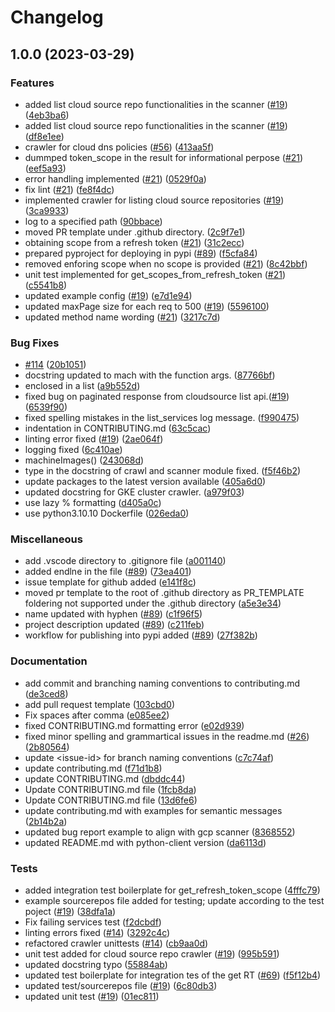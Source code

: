# Changelog

## 1.0.0 (2023-03-29)


### Features

* added list cloud source repo functionalities in the scanner ([#19](https://github.com/google/gcp_scanner/issues/19)) ([4eb3ba6](https://github.com/google/gcp_scanner/commit/4eb3ba6bbee9edc3f4482502fd23539b44e60f1a))
* added list cloud source repo functionalities in the scanner ([#19](https://github.com/google/gcp_scanner/issues/19)) ([df8e1ee](https://github.com/google/gcp_scanner/commit/df8e1ee2e8aa2b4ec0ede2928ab581362f17228a))
* crawler for cloud dns policies ([#56](https://github.com/google/gcp_scanner/issues/56)) ([413aa5f](https://github.com/google/gcp_scanner/commit/413aa5f0fb8547d3ecadadf7a871456110f9383c))
* dummped token_scope in the result for informational perpose ([#21](https://github.com/google/gcp_scanner/issues/21)) ([eef5a93](https://github.com/google/gcp_scanner/commit/eef5a93cbe845cc951e246db0ddb5b6615a74ab1))
* error handling implemented ([#21](https://github.com/google/gcp_scanner/issues/21)) ([0529f0a](https://github.com/google/gcp_scanner/commit/0529f0a6e94da1526210874f816ec567b826ee6e))
* fix lint ([#21](https://github.com/google/gcp_scanner/issues/21)) ([fe8f4dc](https://github.com/google/gcp_scanner/commit/fe8f4dc8d6bd679c31ddbe7bbae64ef49ffa5ab5))
* implemented crawler for listing cloud source repositories ([#19](https://github.com/google/gcp_scanner/issues/19)) ([3ca9933](https://github.com/google/gcp_scanner/commit/3ca9933872d9e83cc30932297e416b5b8dd010a1))
* log to a specified path ([90bbace](https://github.com/google/gcp_scanner/commit/90bbacea189445b0a5a1775e54c1fcb803a04c9c))
* moved PR template under .github directory. ([2c9f7e1](https://github.com/google/gcp_scanner/commit/2c9f7e137385f8ea05467e5d4f9ba88235da7d6d))
* obtaining scope from a refresh token ([#21](https://github.com/google/gcp_scanner/issues/21)) ([31c2ecc](https://github.com/google/gcp_scanner/commit/31c2ecc19bf9da4d2bc4871cf43662b1a2110a6f))
* prepared pyproject for deploying in pypi ([#89](https://github.com/google/gcp_scanner/issues/89)) ([f5cfa84](https://github.com/google/gcp_scanner/commit/f5cfa84664b595fd8a9ea771315de29b0ebf0a08))
* removed enforing scope when no scope is provided ([#21](https://github.com/google/gcp_scanner/issues/21)) ([8c42bbf](https://github.com/google/gcp_scanner/commit/8c42bbf677b4f27aebd65f93ee41cda2b25308d9))
* unit test implemented for get_scopes_from_refresh_token ([#21](https://github.com/google/gcp_scanner/issues/21)) ([c5541b8](https://github.com/google/gcp_scanner/commit/c5541b8bf672ce7af19d622dec09f2e52181b4bd))
* updated example config ([#19](https://github.com/google/gcp_scanner/issues/19)) ([e7d1e94](https://github.com/google/gcp_scanner/commit/e7d1e94dd46d5bf6cce069682e502d2877d97fdd))
* updated maxPage size for each req to 500 ([#19](https://github.com/google/gcp_scanner/issues/19)) ([5596100](https://github.com/google/gcp_scanner/commit/5596100cd4f0aa1719b13b285af894fa9fe9acbb))
* updated method name wording ([#21](https://github.com/google/gcp_scanner/issues/21)) ([3217c7d](https://github.com/google/gcp_scanner/commit/3217c7d958e7e61347580710799efe05db7d5136))


### Bug Fixes

* [#114](https://github.com/google/gcp_scanner/issues/114) ([20b1051](https://github.com/google/gcp_scanner/commit/20b1051808517953677a0a45e20280983d5de47a))
* docstring updated to mach with the function args. ([87766bf](https://github.com/google/gcp_scanner/commit/87766bf3e000b14946d79b498cf913d095420dbd))
* enclosed in a list ([a9b552d](https://github.com/google/gcp_scanner/commit/a9b552dddc0ad2c139ac7fc9350944de2113b55f))
* fixed  bug on paginated response from cloudsource list api.([#19](https://github.com/google/gcp_scanner/issues/19)) ([6539f90](https://github.com/google/gcp_scanner/commit/6539f9055f7fae08540968462e2dbe4fc88c392f))
* fixed spelling mistakes in the list_services log message. ([f990475](https://github.com/google/gcp_scanner/commit/f990475c3aa0c9e23a074ddd6f73fe95df46c13a))
* indentation in CONTRIBUTING.md ([63c5cac](https://github.com/google/gcp_scanner/commit/63c5cac2c6a17ba19b462651650c3a3da3bfdc1a))
* linting error fixed ([#19](https://github.com/google/gcp_scanner/issues/19)) ([2ae064f](https://github.com/google/gcp_scanner/commit/2ae064fc17808ce128f39c59fb641b2dc1bf91d3))
* logging fixed ([6c410ae](https://github.com/google/gcp_scanner/commit/6c410aec951d3c73e48b5fd5a1b972eb63ef4b12))
* machineImages() ([243068d](https://github.com/google/gcp_scanner/commit/243068d35701df0943171b4fad7054c2fa7cee0a))
* type in the docstring of crawl and scanner module fixed. ([f5f46b2](https://github.com/google/gcp_scanner/commit/f5f46b220d4a3bb959288c122a38abfec5c430a5))
* update packages to the latest version available ([405a6d0](https://github.com/google/gcp_scanner/commit/405a6d03a542d278946deb7016ebeeec51014aaf))
* updated docstring for GKE cluster crawler. ([a979f03](https://github.com/google/gcp_scanner/commit/a979f03211ca2e219e8c3cd8990c025d2f937af5))
* use lazy % formatting ([d405a0c](https://github.com/google/gcp_scanner/commit/d405a0c24793e47a1674dde52c6e9a553688ccb5))
* use python3.10.10 Dockerfile ([026eda0](https://github.com/google/gcp_scanner/commit/026eda03575ae6ecdf28afd81f8e04ab948b5ce1))


### Miscellaneous

* add .vscode directory to .gitignore file ([a001140](https://github.com/google/gcp_scanner/commit/a001140812e648003b74b59e4e96d0309102b923))
* added endlne in the file ([#89](https://github.com/google/gcp_scanner/issues/89)) ([73ea401](https://github.com/google/gcp_scanner/commit/73ea401c9283d55c97ff66d7c41c7cc0ca223483))
* issue template for github added ([e141f8c](https://github.com/google/gcp_scanner/commit/e141f8c76733e31331b4747100608dd302dd3757))
* moved pr template to the root of .github directory as PR_TEMPLATE foldering not supported under the .github directory ([a5e3e34](https://github.com/google/gcp_scanner/commit/a5e3e34b0e60c48c34efa93067222a0b7530db80))
* name updated with hyphen ([#89](https://github.com/google/gcp_scanner/issues/89)) ([c1f96f5](https://github.com/google/gcp_scanner/commit/c1f96f53c9bf315a71fcbf855a85d20722295f95))
* project description updated ([#89](https://github.com/google/gcp_scanner/issues/89)) ([c211feb](https://github.com/google/gcp_scanner/commit/c211febc9c5188a1791eeb5c44522674dfffa36d))
* workflow for publishing into pypi added ([#89](https://github.com/google/gcp_scanner/issues/89)) ([27f382b](https://github.com/google/gcp_scanner/commit/27f382bd3c63001c78dad7b2a09caa6ef21b0d68))


### Documentation

* add commit and branching naming conventions to contributing.md ([de3ced8](https://github.com/google/gcp_scanner/commit/de3ced865ca3c7534e3d2df9e0eb3e57afe92533))
* add pull request template ([103cbd0](https://github.com/google/gcp_scanner/commit/103cbd0cbad74ceff8aa04b891351cbf41f71886))
* Fix spaces after comma ([e085ee2](https://github.com/google/gcp_scanner/commit/e085ee29ccd3698124ad56ed740d23d551fa99b0))
* fixed CONTRIBUTING.md formatting error ([e02d939](https://github.com/google/gcp_scanner/commit/e02d9395a6d6199b9a9c3817c6cf5d4509bd428a))
* fixed minor spelling and grammartical issues in the readme.md ([#26](https://github.com/google/gcp_scanner/issues/26)) ([2b80564](https://github.com/google/gcp_scanner/commit/2b8056471e9f0984d2d837496244e4442c13e82a))
* update &lt;issue-id&gt; for branch naming conventions ([c7c74af](https://github.com/google/gcp_scanner/commit/c7c74af5f5489425e5314adea52b4034cb81a152))
* update contributing.md ([f71d1b8](https://github.com/google/gcp_scanner/commit/f71d1b883b9ff8d6d92f0af1039c414d52a7e38d))
* update CONTRIBUTING.md ([dbddc44](https://github.com/google/gcp_scanner/commit/dbddc44643addd0c103b0d9bb2806862f3b1cac6))
* Update CONTRIBUTING.md file ([1fcb8da](https://github.com/google/gcp_scanner/commit/1fcb8da154e1749cd463ec0ec32e586c676879d8))
* Update CONTRIBUTING.md file ([13d6fe6](https://github.com/google/gcp_scanner/commit/13d6fe695304062a9fa902953ddcdfe6d8da5ee0))
* update contributing.md with examples for semantic messages ([2b14b2a](https://github.com/google/gcp_scanner/commit/2b14b2a813de368e115499c2401180a7b68fc894))
* updated bug report example to align with gcp scanner ([8368552](https://github.com/google/gcp_scanner/commit/8368552006cbb448fe4ee20b9a100596d8684c46))
* updated README.md with python-client version ([da6113d](https://github.com/google/gcp_scanner/commit/da6113de2a1e5878e76deafec31bd0c7fb1761b2))


### Tests

* added integration test boilerplate for get_refresh_token_scope ([4fffc79](https://github.com/google/gcp_scanner/commit/4fffc799c9634630d176e17b22decea7ae845843))
* example sourcerepos file added for testing; update according to the test poject  ([#19](https://github.com/google/gcp_scanner/issues/19)) ([38dfa1a](https://github.com/google/gcp_scanner/commit/38dfa1a7a02fe6c7b35bcd3946f6e21850628db1))
* Fix failing services test ([f2dcbdf](https://github.com/google/gcp_scanner/commit/f2dcbdf1d0b9ff2a54772482dba6528b6ad90057))
* linting errors fixed ([#14](https://github.com/google/gcp_scanner/issues/14)) ([3292c4c](https://github.com/google/gcp_scanner/commit/3292c4cdfd9d6afa109409f98dbaddd1c2fc1bf6))
* refactored crawler unittests ([#14](https://github.com/google/gcp_scanner/issues/14)) ([cb9aa0d](https://github.com/google/gcp_scanner/commit/cb9aa0d733ede5bda4a5b6017e33c7a0e5500e13))
* unit test added for cloud source repo crawler ([#19](https://github.com/google/gcp_scanner/issues/19)) ([995b591](https://github.com/google/gcp_scanner/commit/995b59160a808428fff1c91c5dc2104b120ad184))
* updated docstring typo ([55884ab](https://github.com/google/gcp_scanner/commit/55884ab3ef335cd50aeb647ab1f8fbf16301dc5e))
* updated test boilerplate for integration tes of the get RT ([#69](https://github.com/google/gcp_scanner/issues/69)) ([f5f12b4](https://github.com/google/gcp_scanner/commit/f5f12b434cc2548f650cdd591f73beef44551c26))
* updated test/sourcerepos file ([#19](https://github.com/google/gcp_scanner/issues/19)) ([6c80db3](https://github.com/google/gcp_scanner/commit/6c80db3cfc9a59db5176a9884c6efe79a576b75c))
* updated unit test ([#19](https://github.com/google/gcp_scanner/issues/19)) ([01ec811](https://github.com/google/gcp_scanner/commit/01ec811e21ccae49db4d1f6625bfe3d957938c70))
